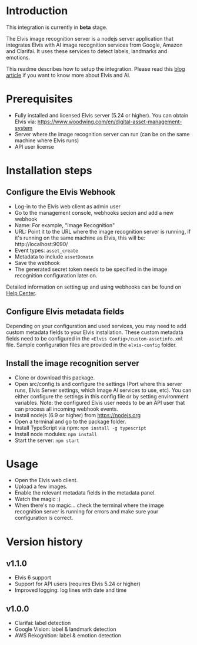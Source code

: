 # Introduction

This integration is currently in **beta** stage.

The Elvis image recognition server is a nodejs server application that integrates Elvis with AI image recognition services from Google, Amazon and Clarifai. It uses these services to detect labels, landmarks and emotions.

This readme describes how to setup the integration. Please read this [blog article](https://www.woodwing.com/blog/post/157564395070/ai-dam-five-ways-ai-can-make-life-easier-for) if you want to know more about Elvis and AI.

# Prerequisites

- Fully installed and licensed Elvis server (5.24 or higher). You can obtain Elvis via: https://www.woodwing.com/en/digital-asset-management-system
- Server where the image recognition server can run (can be on the same machine where Elvis runs)
- API user license 

# Installation steps

## Configure the Elvis Webhook

- Log-in to the Elvis web client as admin user
- Go to the management console, webhooks secion and add a new webhook
- Name: For example, "Image Recognition"
- URL: Point it to the URL where the image recognition server is running, if it's running on the same machine as Elvis, this will be: http://localhost:9090/
- Event types: `asset_create`
- Metadata to include `assetDomain`
- Save the webhook
- The generated secret token needs to be specified in the image recognition configuration later on.

Detailed information on setting up and using webhooks can be found on [Help Center](https://helpcenter.woodwing.com/hc/en-us/articles/115001884346).

## Configure Elvis metadata fields

Depending on your configuration and used services, you may need to add custom metadata fields to your Elvis installation. These custom metadata fields need to be configured in the `<Elvis Config>/custom-assetinfo.xml` file. Sample configuration files are provided in the `elvis-config` folder.

## Install the image recognition server

- Clone or download this package.
- Open src/config.ts and configure the settings (Port where this server runs, Elvis Server settings, which Image AI services to use, etc). You can either configure the settings in this config file or by setting environment variables. Note: the configured Elvis user needs to be an API user that can process all incoming webhook events.
- Install nodejs (6.9 or higher) from https://nodejs.org
- Open a terminal and go to the package folder.
- Install TypeScript via npm: `npm install -g typescript`
- Install node modules: `npm install`
- Start the server: `npm start`

# Usage

- Open the Elvis web client.
- Upload a few images.
- Enable the relevant metadata fields in the metadata panel.
- Watch the magic :)
- When there's no magic... check the terminal where the image recognition server is running for errors and make sure your configuration is correct.

# Version history

## v1.1.0
- Elvis 6 support
- Support for API users (requires Elvis 5.24 or higher)
- Improved logging: log lines with date and time

## v1.0.0
- Clarifai: label detection
- Google Vision: label & landmark detection
- AWS Rekognition: label & emotion detection
